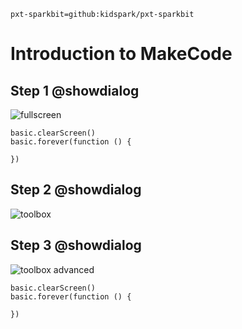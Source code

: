 ```package
pxt-sparkbit=github:kidspark/pxt-sparkbit
```

# Introduction to MakeCode

## Step 1 @showdialog

![fullscreen](/static/1-2-makecode-whole-screen.png)

```blocks
basic.clearScreen()
basic.forever(function () {
	
})
```
## Step 2 @showdialog

![toolbox](/static/1-2-makecode-toolbox.png)


## Step 3 @showdialog

![toolbox advanced](1-2-makecode-toolbox-advanced.png)

```blocks
basic.clearScreen()
basic.forever(function () {
	
})
```
